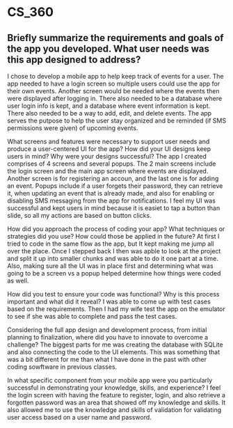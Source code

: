 # CS_360

<h2><b></b>Briefly summarize the requirements and goals of the app you developed. What user needs was this app designed to address?</h2>
I chose to develop a mobile app to help keep track of events for a user. The app needed to have a login screen so multiple users could use the app for their own events. Another screen would be needed where the events then were displayed after logging in. There also needed to be a database where user login info is kept, and a database where event information is kept. There also needed to be a way to add, edit, and delete events. The app serves the putpose to help the user stay organized and be reminded (if SMS permissions were given) of upcoming events.

What screens and features were necessary to support user needs and produce a user-centered UI for the app? How did your UI designs keep users in mind? Why were your designs successful?
The app I created comprises of 4 screens and several popups. The 2 main screens include the login screen and the main app screen where events are displayed. Another screen is for registering an accoun, and the last one is for adding an event. Popups include if a user forgets their password, they can retrieve it, when updating an event that is already made, and also for enabling or disabling SMS messaging from the app for notifications. I feel my UI was successful and kept users in mind because it is easiet to tap a button than slide, so all my actions are based on button clicks.

How did you approach the process of coding your app? What techniques or strategies did you use? How could those be applied in the future?
At first I tried to code in the same flow as the app, but It kept making me jump all over the place. Once I stepped back I then was apble to look at the project and split it up into smaller chunks and was able to do it one part at a time. Also, making sure all the UI was in place first and determining what was going to be a screen vs a popup helped determine how things were coded as well.

How did you test to ensure your code was functional? Why is this process important and what did it reveal?
I was able to come up with test cases based on the requirements. Then I had my wife test the app on the emulator to see if she was able to complete and pass the test cases.

Considering the full app design and development process, from initial planning to finalization, where did you have to innovate to overcome a challenge?
The biggest parts for me was creating the database with SQLite and also connecting the code to the UI elements. This was something that was a bit different for me than what I have done in the past with other coding sowftware in previous classes.

In what specific component from your mobile app were you particularly successful in demonstrating your knowledge, skills, and experience?
I feel the login screen with having the feature to register, login, and also retrieve a forgotten password was an area that showed off my knowledge and skills. It also allowed me to use the knowledge and skills of validation for validating user access based on a user name and password.

